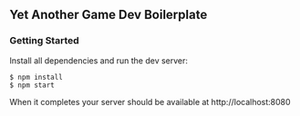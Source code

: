 Yet Another Game Dev Boilerplate
--

### Getting Started
Install all dependencies and run the dev server:
```
$ npm install
$ npm start
```
When it completes your server should be available at http://localhost:8080
